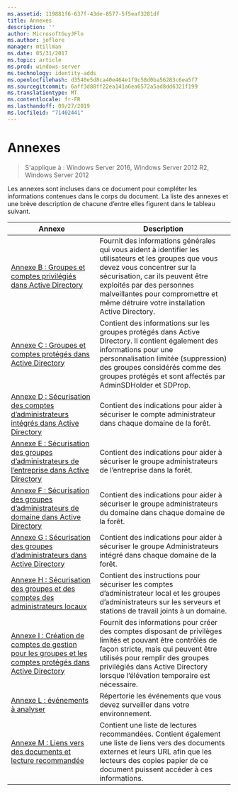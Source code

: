 ```yaml
---
ms.assetid: 119881f6-637f-43de-8577-5f5eaf3281df
title: Annexes
description: ''
author: MicrosoftGuyJFlo
ms.author: joflore
manager: mtillman
ms.date: 05/31/2017
ms.topic: article
ms.prod: windows-server
ms.technology: identity-adds
ms.openlocfilehash: d3540e5d8ca40e464e1f9c58d0ba56283c6ea5f7
ms.sourcegitcommit: 6aff3d88ff22ea141a6ea6572a5ad8dd6321f199
ms.translationtype: MT
ms.contentlocale: fr-FR
ms.lasthandoff: 09/27/2019
ms.locfileid: "71402441"
---
```

# <a name="appendices"></a>Annexes

>S'applique à : Windows Server 2016, Windows Server 2012 R2, Windows Server 2012

Les annexes sont incluses dans ce document pour compléter les informations contenues dans le corps du document. La liste des annexes et une brève description de chacune d’entre elles figurent dans le tableau suivant.  
  

|**Annexe**|**Description**|  
| --- | --- | 
|[Annexe B : Groupes et comptes privilégiés dans Active Directory](../../../ad-ds/plan/security-best-practices/Appendix-B--Privileged-Accounts-and-Groups-in-Active-Directory.md)|Fournit des informations générales qui vous aident à identifier les utilisateurs et les groupes que vous devez vous concentrer sur la sécurisation, car ils peuvent être exploités par des personnes malveillantes pour compromettre et même détruire votre installation Active Directory.|  
|[Annexe C : Groupes et comptes protégés dans Active Directory](../../../ad-ds/plan/security-best-practices/Appendix-C--Protected-Accounts-and-Groups-in-Active-Directory.md)|Contient des informations sur les groupes protégés dans Active Directory. Il contient également des informations pour une personnalisation limitée (suppression) des groupes considérés comme des groupes protégés et sont affectés par AdminSDHolder et SDProp.|  
|[Annexe D : Sécurisation des comptes d’administrateurs intégrés dans Active Directory](../../../ad-ds/plan/security-best-practices/Appendix-D--Securing-Built-In-Administrator-Accounts-in-Active-Directory.md)|Contient des indications pour aider à sécuriser le compte administrateur dans chaque domaine de la forêt.|  
|[Annexe E : Sécurisation des groupes d’administrateurs de l’entreprise dans Active Directory](../../../ad-ds/plan/security-best-practices/Appendix-E--Securing-Enterprise-Admins-Groups-in-Active-Directory.md)|Contient des indications pour aider à sécuriser le groupe administrateurs de l’entreprise dans la forêt.|  
|[Annexe F : Sécurisation des groupes d’administrateurs de domaine dans Active Directory](../../../ad-ds/plan/security-best-practices/Appendix-F--Securing-Domain-Admins-Groups-in-Active-Directory.md)|Contient des indications pour aider à sécuriser le groupe administrateurs du domaine dans chaque domaine de la forêt.|  
|[Annexe G : Sécurisation des groupes d’administrateurs dans Active Directory](../../../ad-ds/plan/security-best-practices/Appendix-G--Securing-Administrators-Groups-in-Active-Directory.md)|Contient des indications pour aider à sécuriser le groupe Administrateurs intégré dans chaque domaine de la forêt.|  
|[Annexe H : Sécurisation des groupes et des comptes des administrateurs locaux](../../../ad-ds/plan/security-best-practices/Appendix-H--Securing-Local-Administrator-Accounts-and-Groups.md)|Contient des instructions pour sécuriser les comptes d’administrateur local et les groupes d’administrateurs sur les serveurs et stations de travail joints à un domaine.|  
|[Annexe I : Création de comptes de gestion pour les groupes et les comptes protégés dans Active Directory](../../../ad-ds/manage/component-updates/Appendix-I--Creating-Management-Accounts-for-Protected-Accounts-and-Groups-in-Active-Directory.md)|Fournit des informations pour créer des comptes disposant de privilèges limités et pouvant être contrôlés de façon stricte, mais qui peuvent être utilisés pour remplir des groupes privilégiés dans Active Directory lorsque l’élévation temporaire est nécessaire.|   
|[Annexe L : événements à analyser](../../../ad-ds/plan/Appendix-L--Events-to-Monitor.md)|Répertorie les événements que vous devez surveiller dans votre environnement.|  
|[Annexe M : Liens vers des documents et lecture recommandée](../../../ad-ds/manage/Appendix-M--Document-Links-and-Recommended-Reading.md)|Contient une liste de lectures recommandées. Contient également une liste de liens vers des documents externes et leurs URL afin que les lecteurs des copies papier de ce document puissent accéder à ces informations.|  
  


